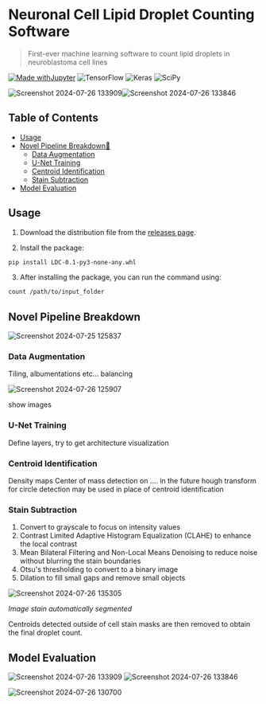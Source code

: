 # Neuronal Cell Lipid Droplet Counting Software

> First-ever machine learning software to count lipid droplets in neuroblastoma cell lines

[![Made withJupyter](https://img.shields.io/badge/Made%20with-Jupyter-orange?style=for-the-badge&logo=Jupyter)](https://jupyter.org/try) ![TensorFlow](https://img.shields.io/badge/TensorFlow-FF6F00?style=for-the-badge&logo=tensorflow&logoColor=white) ![Keras](https://img.shields.io/badge/Keras-FF0000?style=for-the-badge&logo=keras&logoColor=white) ![SciPy](https://img.shields.io/badge/SciPy-654FF0?style=for-the-badge&logo=SciPy&logoColor=white)

![Screenshot 2024-07-26 133909](https://github.com/user-attachments/assets/971cf081-e559-4602-8124-dd499d6199a2)![Screenshot 2024-07-26 133846](https://github.com/user-attachments/assets/e0aa40e7-277b-4358-ab46-716cf6d39706)

## Table of Contents

 * [Usage](#usage)
 * [Novel Pipeline Breakdown💃](#novel-pipeline-breakdown)
   * [Data Augmentation](#data-augmentation)
   * [U-Net Training](#u-net-training)
   * [Centroid Identification](#centroid-identification)
   * [Stain Subtraction](#stain-subtraction)
 * [Model Evaluation](#model-evaluation)

## Usage

1. Download the distribution file from the [releases page](https://github.com/alex1xu/Lipid-Droplet-Counting/releases).
   
2. Install the package:
```sh
pip install LDC-0.1-py3-none-any.whl
```

3. After installing the package, you can run the command using:
```sh
count /path/to/input_folder
```

## Novel Pipeline Breakdown

![Screenshot 2024-07-25 125837](https://github.com/user-attachments/assets/1c968439-58a2-4f92-9766-d384d0be18d1)

### Data Augmentation

Tiling, albumentations etc... balancing

![Screenshot 2024-07-26 125907](https://github.com/user-attachments/assets/bca708ba-fc8c-4656-b82a-0e63ed040611)

show images

### U-Net Training

Define layers, try to get architecture visualization

### Centroid Identification

Density maps
Center of mass detection on .... in the future hough transform for circle detection may be used in place of centroid identification

### Stain Subtraction

 1. Convert to grayscale to focus on intensity values
 2. Contrast Limited Adaptive Histogram Equalization (CLAHE) to enhance the local contrast
 3. Mean Bilateral Filtering and Non-Local Means Denoising to reduce noise without blurring the stain boundaries
 4. Otsu's thresholding to convert to a binary image
 5. Dilation to fill small gaps and remove small objects

![Screenshot 2024-07-26 135305](https://github.com/user-attachments/assets/24d98cf8-ceff-44b4-a971-2cfc13ff4181)

_Image stain automatically segmented_

Centroids detected outside of cell stain masks are then removed to obtain the final droplet count. 

## Model Evaluation

![Screenshot 2024-07-26 133909](https://github.com/user-attachments/assets/971cf081-e559-4602-8124-dd499d6199a2) ![Screenshot 2024-07-26 133846](https://github.com/user-attachments/assets/e0aa40e7-277b-4358-ab46-716cf6d39706)

![Screenshot 2024-07-26 130700](https://github.com/user-attachments/assets/713b8351-2ea0-4053-a25b-8b08c3680c22)

